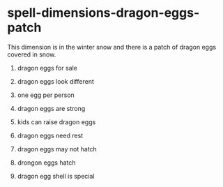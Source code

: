 # spell-dimensions-dragon-eggs-patch
This dimension is in the winter snow and there is a patch of dragon eggs covered in snow.

1. dragon eggs for sale

2. dragon eggs look different

3. one egg per person

4. dragon eggs are strong

5. kids can raise dragon eggs

6. dragon eggs need rest

7. dragon eggs may not hatch

8. drongon eggs hatch

9. dragon egg shell is special
